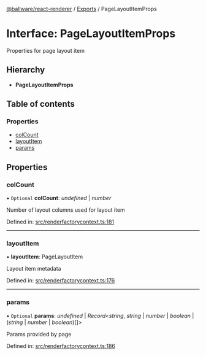 [@ballware/react-renderer](../README.md) / [Exports](../modules.md) / PageLayoutItemProps

# Interface: PageLayoutItemProps

Properties for page layout item

## Hierarchy

* **PageLayoutItemProps**

## Table of contents

### Properties

- [colCount](pagelayoutitemprops.md#colcount)
- [layoutItem](pagelayoutitemprops.md#layoutitem)
- [params](pagelayoutitemprops.md#params)

## Properties

### colCount

• `Optional` **colCount**: *undefined* \| *number*

Number of layout columns used for layout item

Defined in: [src/renderfactorycontext.ts:181](https://github.com/frankball/ballware-react-renderer/blob/69adedb/src/renderfactorycontext.ts#L181)

___

### layoutItem

• **layoutItem**: PageLayoutItem

Layout item metadata

Defined in: [src/renderfactorycontext.ts:176](https://github.com/frankball/ballware-react-renderer/blob/69adedb/src/renderfactorycontext.ts#L176)

___

### params

• `Optional` **params**: *undefined* \| *Record*<*string*, *string* \| *number* \| *boolean* \| (*string* \| *number* \| *boolean*)[]\>

Params provided by page

Defined in: [src/renderfactorycontext.ts:186](https://github.com/frankball/ballware-react-renderer/blob/69adedb/src/renderfactorycontext.ts#L186)
